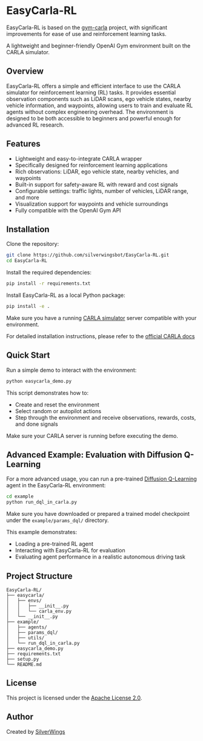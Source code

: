 # EasyCarla-RL

EasyCarla-RL is based on the [gym-carla](https://github.com/cjy1992/gym-carla) project, with significant improvements for ease of use and reinforcement learning tasks.

A lightweight and beginner-friendly OpenAI Gym environment built on the CARLA simulator.

## Overview

EasyCarla-RL offers a simple and efficient interface to use the CARLA simulator for reinforcement learning (RL) tasks.
It provides essential observation components such as LiDAR scans, ego vehicle states, nearby vehicle information, and waypoints,
allowing users to train and evaluate RL agents without complex engineering overhead. The environment is designed to be both accessible to beginners and powerful enough for advanced RL research.

## Features

- Lightweight and easy-to-integrate CARLA wrapper
- Specifically designed for reinforcement learning applications
- Rich observations: LiDAR, ego vehicle state, nearby vehicles, and waypoints
- Built-in support for safety-aware RL with reward and cost signals
- Configurable settings: traffic lights, number of vehicles, LiDAR range, and more
- Visualization support for waypoints and vehicle surroundings
- Fully compatible with the OpenAI Gym API

## Installation

Clone the repository:

```bash
git clone https://github.com/silverwingsbot/EasyCarla-RL.git
cd EasyCarla-RL
```

Install the required dependencies:

```bash
pip install -r requirements.txt
```

Install EasyCarla-RL as a local Python package:

```bash
pip install -e .
```

Make sure you have a running [CARLA simulator](https://carla.org/) server compatible with your environment.

For detailed installation instructions, please refer to the [official CARLA docs](https://carla.readthedocs.io/en/0.9.13/start_quickstart/)

## Quick Start

Run a simple demo to interact with the environment:

```bash
python easycarla_demo.py
```

This script demonstrates how to:
- Create and reset the environment
- Select random or autopilot actions
- Step through the environment and receive observations, rewards, costs, and done signals

Make sure your CARLA server is running before executing the demo.

## Advanced Example: Evaluation with Diffusion Q-Learning

For a more advanced usage, you can run a pre-trained [Diffusion Q-Learning](https://github.com/Zhendong-Wang/Diffusion-Policies-for-Offline-RL) agent in the EasyCarla-RL environment:

```bash
cd example
python run_dql_in_carla.py
```

Make sure you have downloaded or prepared a trained model checkpoint under the `example/params_dql/` directory.

This example demonstrates:
- Loading a pre-trained RL agent
- Interacting with EasyCarla-RL for evaluation
- Evaluating agent performance in a realistic autonomous driving task

## Project Structure

```
EasyCarla-RL/
├── easycarla/
│   ├── envs/
│   │   ├── __init__.py
│   │   └── carla_env.py
│   └── __init__.py
├── example/
│   ├── agents/
│   ├── params_dql/
│   ├── utils/
│   └── run_dql_in_carla.py
├── easycarla_demo.py
├── requirements.txt
├── setup.py
└── README.md
```

## License

This project is licensed under the [Apache License 2.0](https://www.apache.org/licenses/LICENSE-2.0).

## Author

Created by [SilverWings](https://github.com/silverwingsbot)

